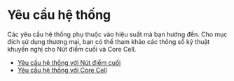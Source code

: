 # Yêu cầu hệ thống

Các yêu cầu hệ thống phụ thuộc vào hiệu suất mà bạn hướng đến.
Cho mục đích sử dụng thương mại, bạn có thể tham khảo các thông số kỹ thuật khuyến nghị cho Nút điểm cuối và Core Cell.

- [Yêu cầu hệ thống với Nút điểm cuối](../endpoint-node/system-requirements.md)
- [Yêu cầu hệ thống với Core Cell](../core-cell/system-requirements.md)
